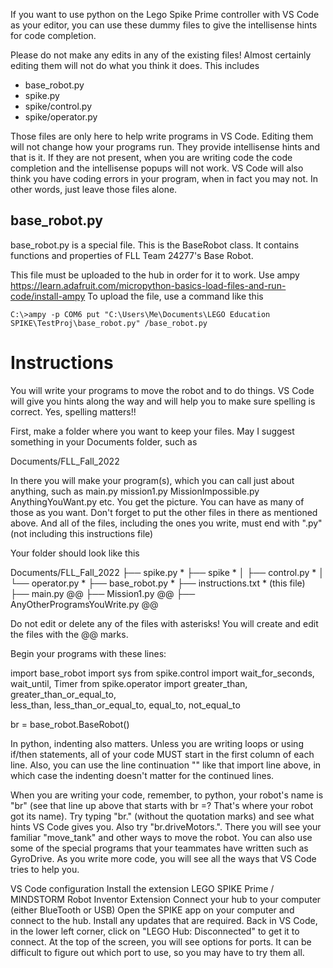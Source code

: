 If you want to use python on the Lego Spike Prime controller with VS Code as your editor, you can use these dummy files to give the intellisense hints for code completion.

Please do not make any edits in any of the existing files! Almost certainly editing them will not do what you think it does.
This includes
- base_robot.py
- spike.py
- spike/control.py
- spike/operator.py

Those files are only here to help write programs in VS Code. Editing them will not change how your 
programs run. They provide intellisense hints and that is it. If they are not present, when you are 
writing code the code completion and the intellisense popups will not work. VS Code will also think 
you have coding errors in your program, when in fact you may not. In other words, just leave those 
files alone.

base_robot.py
-------------
base_robot.py is a special file. This is the BaseRobot class. It contains functions and properties 
of FLL Team 24277's Base Robot.

This file must be uploaded to the hub in order for it to work. Use ampy
https://learn.adafruit.com/micropython-basics-load-files-and-run-code/install-ampy
To upload the file, use a command like this

    C:\>ampy -p COM6 put "C:\Users\Me\Documents\LEGO Education SPIKE\TestProj\base_robot.py" /base_robot.py

# Instructions
You will write your programs to move the robot and to do things. VS Code will give you hints 
along the way and will help you to make sure spelling is correct. Yes, spelling matters!!

First, make a folder where you want to keep your files. May I suggest something in your 
Documents folder, such as

Documents/FLL_Fall_2022

In there you will make your program(s), which you can call just about anything, such as
main.py
mission1.py
MissionImpossible.py
AnythingYouWant.py
etc. You get the picture. You can have as many of those as you want. Don't forget to put the 
other files in there as mentioned above. And all of the files, including the ones you write,
must end with ".py" (not including this instructions file)

Your folder should look like this

Documents/FLL_Fall_2022
├── spike.py *
├── spike *
│   ├── control.py *
│   └── operator.py *
├── base_robot.py *
├── instructions.txt * (this file)
├── main.py @@
├── Mission1.py @@
├── AnyOtherProgramsYouWrite.py @@

Do not edit or delete any of the files with asterisks!
You will create and edit the files with the @@ marks.

Begin your programs with these lines:

import base_robot
import sys
from spike.control import wait_for_seconds, wait_until, Timer
from spike.operator import greater_than, greater_than_or_equal_to, \
   less_than, less_than_or_equal_to, equal_to, not_equal_to

br = base_robot.BaseRobot()



In python, indenting also matters. Unless you are writing loops or using if/then 
statements, all of your code MUST start in the first column of each line. Also,
you can use the line continuation "\" like that import line above, in which case
the indenting doesn't matter for the continued lines.

When you are writing your code, remember, to python, your robot's name 
is "br" (see that line up above that starts with br =? That's where your robot 
got its name). Try typing "br." (without the quotation marks) and see what hints 
VS Code gives you. Also try "br.driveMotors.". There you will see your familiar 
"move_tank" and other ways to move the robot. You can also use some of the special 
programs that your teammates have written such as GyroDrive. As you write more 
code, you will see all the ways that VS Code tries to help you.

VS Code configuration
Install the extension LEGO SPIKE Prime / MINDSTORM Robot Inventor Extension
Connect your hub to your computer (either BlueTooth or USB)
Open the SPIKE app on your computer and connect to the hub. Install any updates 
that are required.
Back in VS Code, in the lower left corner, click on "LEGO Hub: Disconnected" 
to get it to connect. At the top of the screen, you will see options for ports.
It can be difficult to figure out which port to use, so you may have to try them 
all.
